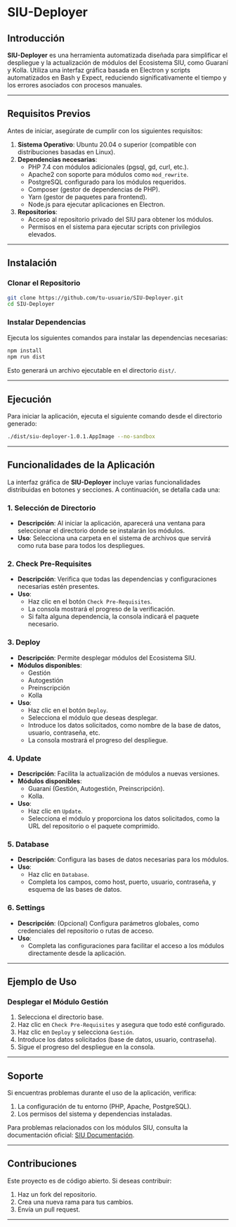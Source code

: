 # SIU-Deployer

## Introducción

**SIU-Deployer** es una herramienta automatizada diseñada para simplificar el despliegue y la actualización de módulos del Ecosistema SIU, como Guaraní y Kolla. Utiliza una interfaz gráfica basada en Electron y scripts automatizados en Bash y Expect, reduciendo significativamente el tiempo y los errores asociados con procesos manuales.

---

## Requisitos Previos

Antes de iniciar, asegúrate de cumplir con los siguientes requisitos:

1. **Sistema Operativo**: Ubuntu 20.04 o superior (compatible con distribuciones basadas en Linux).
2. **Dependencias necesarias**:
   - PHP 7.4 con módulos adicionales (pgsql, gd, curl, etc.).
   - Apache2 con soporte para módulos como `mod_rewrite`.
   - PostgreSQL configurado para los módulos requeridos.
   - Composer (gestor de dependencias de PHP).
   - Yarn (gestor de paquetes para frontend).
   - Node.js para ejecutar aplicaciones en Electron.
3. **Repositorios**:
   - Acceso al repositorio privado del SIU para obtener los módulos.
   - Permisos en el sistema para ejecutar scripts con privilegios elevados.

---

## Instalación

### Clonar el Repositorio
```bash
git clone https://github.com/tu-usuario/SIU-Deployer.git
cd SIU-Deployer
```

### Instalar Dependencias
Ejecuta los siguientes comandos para instalar las dependencias necesarias:
```bash
npm install
npm run dist
```

Esto generará un archivo ejecutable en el directorio `dist/`.

---

## Ejecución

Para iniciar la aplicación, ejecuta el siguiente comando desde el directorio generado:
```bash
./dist/siu-deployer-1.0.1.AppImage --no-sandbox
```

---

## Funcionalidades de la Aplicación

La interfaz gráfica de **SIU-Deployer** incluye varias funcionalidades distribuidas en botones y secciones. A continuación, se detalla cada una:

### 1. **Selección de Directorio**
- **Descripción**: Al iniciar la aplicación, aparecerá una ventana para seleccionar el directorio donde se instalarán los módulos.
- **Uso**: Selecciona una carpeta en el sistema de archivos que servirá como ruta base para todos los despliegues.

### 2. **Check Pre-Requisites**
- **Descripción**: Verifica que todas las dependencias y configuraciones necesarias estén presentes.
- **Uso**:
  - Haz clic en el botón `Check Pre-Requisites`.
  - La consola mostrará el progreso de la verificación.
  - Si falta alguna dependencia, la consola indicará el paquete necesario.

### 3. **Deploy**
- **Descripción**: Permite desplegar módulos del Ecosistema SIU.
- **Módulos disponibles**:
  - Gestión
  - Autogestión
  - Preinscripción
  - Kolla
- **Uso**:
  - Haz clic en el botón `Deploy`.
  - Selecciona el módulo que deseas desplegar.
  - Introduce los datos solicitados, como nombre de la base de datos, usuario, contraseña, etc.
  - La consola mostrará el progreso del despliegue.

### 4. **Update**
- **Descripción**: Facilita la actualización de módulos a nuevas versiones.
- **Módulos disponibles**:
  - Guaraní (Gestión, Autogestión, Preinscripción).
  - Kolla.
- **Uso**:
  - Haz clic en `Update`.
  - Selecciona el módulo y proporciona los datos solicitados, como la URL del repositorio o el paquete comprimido.

### 5. **Database**
- **Descripción**: Configura las bases de datos necesarias para los módulos.
- **Uso**:
  - Haz clic en `Database`.
  - Completa los campos, como host, puerto, usuario, contraseña, y esquema de las bases de datos.

### 6. **Settings**
- **Descripción**: (Opcional) Configura parámetros globales, como credenciales del repositorio o rutas de acceso.
- **Uso**:
  - Completa las configuraciones para facilitar el acceso a los módulos directamente desde la aplicación.

---

## Ejemplo de Uso

### Desplegar el Módulo Gestión
1. Selecciona el directorio base.
2. Haz clic en `Check Pre-Requisites` y asegura que todo esté configurado.
3. Haz clic en `Deploy` y selecciona `Gestión`.
4. Introduce los datos solicitados (base de datos, usuario, contraseña).
5. Sigue el progreso del despliegue en la consola.

---

## Soporte

Si encuentras problemas durante el uso de la aplicación, verifica:
1. La configuración de tu entorno (PHP, Apache, PostgreSQL).
2. Los permisos del sistema y dependencias instaladas.

Para problemas relacionados con los módulos SIU, consulta la documentación oficial: [SIU Documentación](https://www.siu.edu.ar/).

---

## Contribuciones

Este proyecto es de código abierto. Si deseas contribuir:
1. Haz un fork del repositorio.
2. Crea una nueva rama para tus cambios.
3. Envía un pull request.

---
